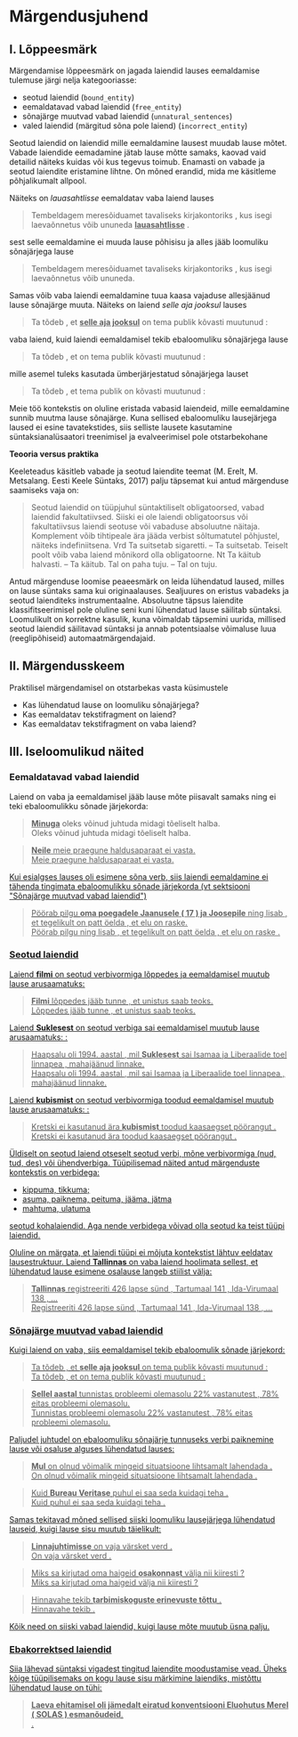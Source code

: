 # Märgendusjuhend

## I. Lõppeesmärk 
Märgendamise lõppeesmärk on jagada laiendid lauses eemaldamise tulemuse järgi nelja kategooriasse: 

* seotud laiendid (`bound_entity`)
* eemaldatavad vabad laiendid (`free_entity`)
* sõnajärge muutvad vabad laiendid (`unnatural_sentences`) 
* valed laiendid (märgitud sõna pole laiend) (`incorrect_entity`)

Seotud laiendid on laiendid mille eemaldamine lausest muudab lause mõtet. 
Vabade laiendide eemadamine jätab lause mõtte samaks, kaovad vaid detailid näiteks kuidas või kus tegevus toimub. 
Enamasti on vabade ja seotud laiendite eristamine lihtne. On mõned erandid, mida me käsitleme põhjalikumalt allpool.


Näiteks on _lauasahtlisse_ eemaldatav vaba laiend lauses

> Tembeldagem meresõiduamet tavaliseks kirjakontoriks , kus isegi laevaõnnetus võib ununeda <u>**lauasahtlisse**</u> . 

sest selle eemaldamine ei muuda lause põhisisu ja alles jääb loomuliku sõnajärjega lause

> Tembeldagem meresõiduamet tavaliseks kirjakontoriks , kus isegi laevaõnnetus võib ununeda.

Samas võib vaba laiendi eemaldamine tuua kaasa vajaduse allesjäänud lause sõnajärge muuta. Näiteks on laiend _selle aja jooksul_ lauses 

> Ta tõdeb , et <u>**selle aja jooksul**</u> on tema publik kõvasti muutunud :

vaba laiend, kuid laiendi eemaldamisel tekib ebaloomuliku sõnajärjega lause  

> Ta tõdeb , et on tema publik kõvasti muutunud :

mille asemel tuleks kasutada ümberjärjestatud sõnajärjega lauset

> Ta tõdeb , et tema publik on kõvasti muutunud :

Meie töö kontekstis on oluline eristada vabasid laiendeid, mille eemaldamine sunnib muutma lause sõnajärge. 
Kuna sellised ebaloomuliku lausejärjega laused ei esine tavatekstides, siis selliste lausete kasutamine süntaksianalüsaatori treenimisel ja evalveerimisel pole otstarbekohane

**Teooria versus praktika**

Keeleteadus käsitleb vabade ja seotud laiendite teemat (M. Erelt, M. Metsalang. Eesti Keele Süntaks, 2017) palju täpsemat kui antud märgenduse saamiseks vaja on: 
> Seotud laiendid on tüüpjuhul süntaktiliselt obligatoorsed, vabad
laiendid fakultatiivsed. Siiski ei ole laiendi obligatoorsus või fakultatiivsus laiendi seotuse või vabaduse absoluutne näitaja. Komplement võib tihtipeale ära jääda verbist sõltumatutel põhjustel, näiteks indefiniitsena. Vrd Ta suitsetab sigaretti. – Ta suitsetab.
Teiselt poolt võib vaba laiend mõnikord olla obligatoorne. Nt
Ta käitub halvasti. – Ta käitub. Tal on paha tuju. – Tal on tuju.

Antud märgenduse loomise peaeesmärk on leida lühendatud laused, milles on lause süntaks sama kui originaalauses. Sealjuures on eristus vabadeks ja seotud laienditeks instrumentaalne. Absoluutne täpsus laiendite klassifitseerimisel pole oluline seni kuni lühendatud lause säilitab süntaksi. Loomulikult on korrektne kasulik, kuna võimaldab täpsemini uurida, millised seotud laiendid säilitavad süntaksi ja annab potentsiaalse võimaluse luua (reeglipõhiseid) automaatmärgendajaid. 

## II. Märgendusskeem

Praktilisel märgendamisel on otstarbekas vasta küsimustele

* Kas lühendatud lause on loomuliku sõnajärjega?
* Kas eemaldatav tekstifragment on laiend?
* Kas eemaldatav tekstifragment on vaba laiend?


## III. Iseloomulikud näited

### Eemaldatavad vabad laiendid

Laiend on vaba ja eemaldamisel jääb lause mõte piisavalt samaks ning ei teki ebaloomulikku sõnade järjekorda: 

> <u>**Minuga**</u> oleks võinud juhtuda midagi tõeliselt halba. <br/>
> Oleks võinud juhtuda midagi tõeliselt halba.

> <u>**Neile**<u> meie praegune haldusaparaat ei vasta. <br/>
> Meie praegune haldusaparaat ei vasta.

Kui esialgses lauses oli esimene sõna verb, siis laiendi eemaldamine ei tähenda tingimata ebaloomulikku sõnade järjekorda (vt sektsiooni "Sõnajärge muutvad vabad laiendid")

> Pöörab pilgu <u>**oma poegadele Jaanusele ( 17 ) ja Joosepile**<u> ning lisab , et tegelikult on patt öelda , et elu on raske. <br/>
> Pöörab pilgu ning lisab , et tegelikult on patt öelda , et elu on raske .


### Seotud laiendid

Laiend <u>**filmi**</u> on seotud verbivormiga <u>lõppedes</u> ja eemaldamisel muutub lause arusaamatuks:

> <u>**Filmi**</u> lõppedes jääb tunne , et unistus saab teoks. <br/>
> Lõppedes jääb tunne , et unistus saab teoks.

Laiend <u>**Suklesest**</u> on seotud verbiga <u>sai</u> eemaldamisel muutub lause arusaamatuks: :

> Haapsalu oli 1994. aastal , mil <u>**Suklesest**</u> sai Isamaa ja Liberaalide toel linnapea , mahajäänud linnake.</br>
> Haapsalu oli 1994. aastal , mil sai Isamaa ja Liberaalide toel linnapea , mahajäänud linnake.

Laiend <u>**kubismist**</u> on seotud verbivormiga <u>toodud</u> eemaldamisel muutub lause arusaamatuks: :

> Kretski ei kasutanud ära <u>**kubismist**</u> toodud kaasaegset pöörangut .</br>
> Kretski ei kasutanud ära toodud kaasaegset pöörangut .

Üldiselt on seotud laiend otseselt seotud verbi, mõne verbivormiga (nud, tud, des) või ühendverbiga. Tüüpilisemad näited antud märgenduste kontekstis on verbidega:

* kippuma, tikkuma;
* asuma, paiknema, peituma, jääma, jätma
* mahtuma, ulatuma

seotud kohalaiendid. Aga nende verbidega võivad olla seotud ka teist tüüpi laiendid. 

Oluline on märgata, et laiendi tüüpi ei mõjuta kontekstist lähtuv eeldatav lausestruktuur.
Laiend <u>**Tallinnas**</u> on vaba laiend hoolimata sellest, et lühendatud lause esimene osalause langeb stiilist välja:

> <u>**Tallinnas**</u> registreeriti 426 lapse sünd , Tartumaal 141 , Ida-Virumaal 138 , ... <br>
> Registreeriti 426 lapse sünd , Tartumaal 141 , Ida-Virumaal 138 , ... <br>


### Sõnajärge muutvad vabad laiendid 

Kuigi laiend on vaba, siis eemaldamisel tekib ebaloomulik sõnade järjekord:

> Ta tõdeb , et <u>**selle aja jooksul**</u> on tema publik kõvasti muutunud : <br/>
> Ta tõdeb , et on tema publik kõvasti muutunud :


> <u>**Sellel aastal**</u> tunnistas probleemi olemasolu 22% vastanutest , 78% eitas probleemi olemasolu. <br>
> Tunnistas probleemi olemasolu 22% vastanutest , 78% eitas probleemi olemasolu.

Paljudel juhtudel on ebaloomuliku sõnajärje tunnuseks verbi paiknemine lause või osaluse alguses lühendatud lauses:

> <u>**Mul**</u> on olnud võimalik mingeid situatsioone lihtsamalt lahendada . <br/>
> On olnud võimalik mingeid situatsioone lihtsamalt lahendada . <br/>

> Kuid <u>**Bureau Veritase**</u> puhul ei saa seda kuidagi teha .<br/>
> Kuid puhul ei saa seda kuidagi teha .

Samas tekitavad mõned sellised siiski loomuliku lausejärjega lühendatud lauseid, kuigi lause sisu muutub täielikult: 

> <u>**Linnajuhtimisse**</u> on vaja värsket verd . </br>
> On vaja värsket verd .
 
> Miks sa kirjutad oma haigeid <u>**osakonnast**</u> välja nii kiiresti ? <br/>
> Miks sa kirjutad oma haigeid  välja nii kiiresti ? 

> Hinnavahe tekib <u>**tarbimiskoguste erinevuste tõttu**</u> . <br/>
> Hinnavahe tekib .
 
Kõik need on siiski vabad laiendid, kuigi lause mõte muutub üsna palju. 



### Ebakorrektsed laiendid

Siia lähevad süntaksi vigadest tingitud laiendite moodustamise vead. 
Üheks kõige tüüpilisemaks on kogu lause sisu märkimine laiendiks, mistõttu lühendatud lause on tühi:

> <u>**Laeva ehitamisel oli jämedalt eiratud konventsiooni Eluohutus Merel ( SOLAS ) esmanõudeid**</u>. <br/>
> .
